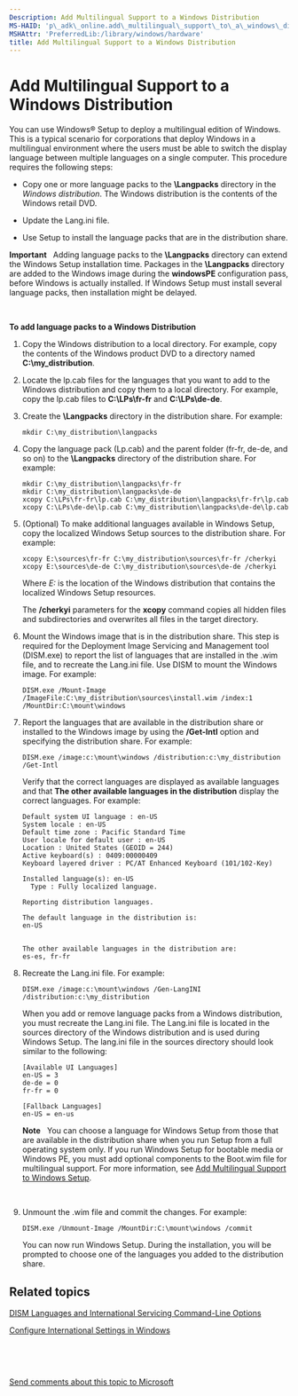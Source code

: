 ```yaml
---
Description: Add Multilingual Support to a Windows Distribution
MS-HAID: 'p\_adk\_online.add\_multilingual\_support\_to\_a\_windows\_distribution'
MSHAttr: 'PreferredLib:/library/windows/hardware'
title: Add Multilingual Support to a Windows Distribution
---
```


# Add Multilingual Support to a Windows Distribution


You can use Windows® Setup to deploy a multilingual edition of Windows. This is a typical scenario for corporations that deploy Windows in a multilingual environment where the users must be able to switch the display language between multiple languages on a single computer. This procedure requires the following steps:

-   Copy one or more language packs to the **\\Langpacks** directory in the *Windows distribution*. The Windows distribution is the contents of the Windows retail DVD.

-   Update the Lang.ini file.

-   Use Setup to install the language packs that are in the distribution share.

**Important**  
Adding language packs to the **\\Langpacks** directory can extend the Windows Setup installation time. Packages in the **\\Langpacks** directory are added to the Windows image during the **windowsPE** configuration pass, before Windows is actually installed. If Windows Setup must install several language packs, then installation might be delayed.

 

**To add language packs to a Windows Distribution**

1.  Copy the Windows distribution to a local directory. For example, copy the contents of the Windows product DVD to a directory named **C:\\my\_distribution**.

2.  Locate the lp.cab files for the languages that you want to add to the Windows distribution and copy them to a local directory. For example, copy the lp.cab files to **C:\\LPs\\fr-fr** and **C:\\LPs\\de-de**.

3.  Create the **\\Langpacks** directory in the distribution share. For example:

    ``` syntax
    mkdir C:\my_distribution\langpacks 
    ```

4.  Copy the language pack (Lp.cab) and the parent folder (fr-fr, de-de, and so on) to the **\\Langpacks** directory of the distribution share. For example:

    ``` syntax
    mkdir C:\my_distribution\langpacks\fr-fr
    mkdir C:\my_distribution\langpacks\de-de
    xcopy C:\LPs\fr-fr\lp.cab C:\my_distribution\langpacks\fr-fr\lp.cab
    xcopy C:\LPs\de-de\lp.cab C:\my_distribution\langpacks\de-de\lp.cab
    ```

5.  (Optional) To make additional languages available in Windows Setup, copy the localized Windows Setup sources to the distribution share. For example:

    ``` syntax
    xcopy E:\sources\fr-fr C:\my_distribution\sources\fr-fr /cherkyi 
    xcopy E:\sources\de-de C:\my_distribution\sources\de-de /cherkyi
    ```

    Where *E:* is the location of the Windows distribution that contains the localized Windows Setup resources.

    The **/cherkyi** parameters for the **xcopy** command copies all hidden files and subdirectories and overwrites all files in the target directory.

6.  Mount the Windows image that is in the distribution share. This step is required for the Deployment Image Servicing and Management tool (DISM.exe) to report the list of languages that are installed in the .wim file, and to recreate the Lang.ini file. Use DISM to mount the Windows image. For example:

    ``` syntax
    DISM.exe /Mount-Image /ImageFile:C:\my_distribution\sources\install.wim /index:1 /MountDir:C:\mount\windows
    ```

7.  Report the languages that are available in the distribution share or installed to the Windows image by using the **/Get-Intl** option and specifying the distribution share. For example:

    ``` syntax
    DISM.exe /image:c:\mount\windows /distribution:c:\my_distribution /Get-Intl
    ```

    Verify that the correct languages are displayed as available languages and that **The other available languages in the distribution** display the correct languages. For example:

    ``` syntax
    Default system UI language : en-US
    System locale : en-US
    Default time zone : Pacific Standard Time
    User locale for default user : en-US
    Location : United States (GEOID = 244)
    Active keyboard(s) : 0409:00000409
    Keyboard layered driver : PC/AT Enhanced Keyboard (101/102-Key)

    Installed language(s): en-US
      Type : Fully localized language.

    Reporting distribution languages.

    The default language in the distribution is:
    en-US


    The other available languages in the distribution are:
    es-es, fr-fr
    ```

8.  Recreate the Lang.ini file. For example:

    ``` syntax
    DISM.exe /image:c:\mount\windows /Gen-LangINI /distribution:c:\my_distribution
    ```

    When you add or remove language packs from a Windows distribution, you must recreate the Lang.ini file. The Lang.ini file is located in the sources directory of the Windows distribution and is used during Windows Setup. The lang.ini file in the sources directory should look similar to the following:

    ``` syntax
    [Available UI Languages]
    en-US = 3
    de-de = 0
    fr-fr = 0

    [Fallback Languages]
    en-US = en-us
    ```

    **Note**  
    You can choose a language for Windows Setup from those that are available in the distribution share when you run Setup from a full operating system only. If you run Windows Setup for bootable media or Windows PE, you must add optional components to the Boot.wim file for multilingual support. For more information, see [Add Multilingual Support to Windows Setup](add-multilingual-support-to-windows-setup.md).

     

9.  Unmount the .wim file and commit the changes. For example:

    ``` syntax
    DISM.exe /Unmount-Image /MountDir:C:\mount\windows /commit 
    ```

    You can now run Windows Setup. During the installation, you will be prompted to choose one of the languages you added to the distribution share.

## <span id="related_topics"></span>Related topics


[DISM Languages and International Servicing Command-Line Options](dism-languages-and-international-servicing-command-line-options.md)

[Configure International Settings in Windows](configure-international-settings-in-windows.md)

 

 

[Send comments about this topic to Microsoft](mailto:wsddocfb@microsoft.com?subject=Documentation%20feedback%20%5Bp_adk_online\p_adk_online%5D:%20Add%20Multilingual%20Support%20to%20a%20Windows%20Distribution%20%20RELEASE:%20%284/11/2016%29&body=%0A%0APRIVACY%20STATEMENT%0A%0AWe%20use%20your%20feedback%20to%20improve%20the%20documentation.%20We%20don't%20use%20your%20email%20address%20for%20any%20other%20purpose,%20and%20we'll%20remove%20your%20email%20address%20from%20our%20system%20after%20the%20issue%20that%20you're%20reporting%20is%20fixed.%20While%20we're%20working%20to%20fix%20this%20issue,%20we%20might%20send%20you%20an%20email%20message%20to%20ask%20for%20more%20info.%20Later,%20we%20might%20also%20send%20you%20an%20email%20message%20to%20let%20you%20know%20that%20we've%20addressed%20your%20feedback.%0A%0AFor%20more%20info%20about%20Microsoft's%20privacy%20policy,%20see%20http://privacy.microsoft.com/default.aspx. "Send comments about this topic to Microsoft")




